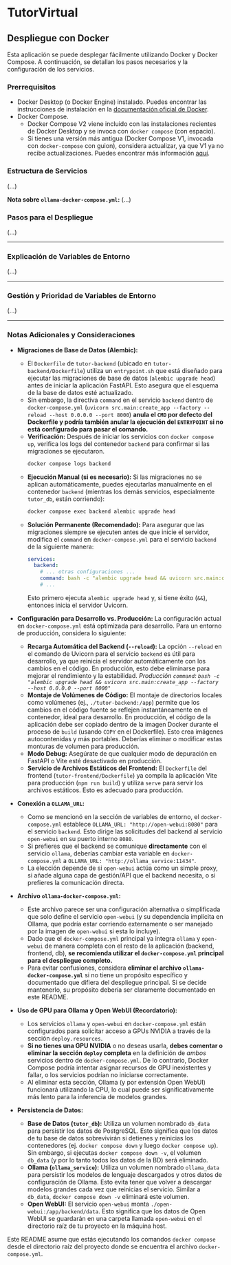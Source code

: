# TutorVirtual

## Despliegue con Docker

Esta aplicación se puede desplegar fácilmente utilizando Docker y Docker Compose. A continuación, se detallan los pasos necesarios y la configuración de los servicios.

### Prerrequisitos

- Docker Desktop (o Docker Engine) instalado. Puedes encontrar las instrucciones de instalación en la [documentación oficial de Docker](https://docs.docker.com/get-docker/).
- Docker Compose.
    - Docker Compose V2 viene incluido con las instalaciones recientes de Docker Desktop y se invoca con `docker compose` (con espacio).
    - Si tienes una versión más antigua (Docker Compose V1, invocada con `docker-compose` con guion), considera actualizar, ya que V1 ya no recibe actualizaciones. Puedes encontrar más información [aquí](https://docs.docker.com/compose/install/).

### Estructura de Servicios
(...)


**Nota sobre `ollama-docker-compose.yml`:**
(...)

### Pasos para el Despliegue
(...)

---

### Explicación de Variables de Entorno
(...)

---
### Gestión y Prioridad de Variables de Entorno
(...)

---
### Notas Adicionales y Consideraciones

*   **Migraciones de Base de Datos (Alembic):**
    *   El `Dockerfile` de `tutor-backend` (ubicado en `tutor-backend/Dockerfile`) utiliza un `entrypoint.sh` que está diseñado para ejecutar las migraciones de base de datos (`alembic upgrade head`) antes de iniciar la aplicación FastAPI. Esto asegura que el esquema de la base de datos esté actualizado.
    *   Sin embargo, la directiva `command` en el servicio `backend` dentro de `docker-compose.yml` (`uvicorn src.main:create_app --factory --reload --host 0.0.0.0 --port 8000`) **anula el `CMD` por defecto del Dockerfile y podría también anular la ejecución del `ENTRYPOINT` si no está configurado para pasar el comando.**
    *   **Verificación:** Después de iniciar los servicios con `docker compose up`, verifica los logs del contenedor `backend` para confirmar si las migraciones se ejecutaron.
        ```bash
        docker compose logs backend
        ```
    *   **Ejecución Manual (si es necesario):** Si las migraciones no se aplican automáticamente, puedes ejecutarlas manualmente en el contenedor `backend` (mientras los demás servicios, especialmente `tutor_db`, están corriendo):
        ```bash
        docker compose exec backend alembic upgrade head
        ```
    *   **Solución Permanente (Recomendado):** Para asegurar que las migraciones siempre se ejecuten antes de que inicie el servidor, modifica el `command` en `docker-compose.yml` para el servicio `backend` de la siguiente manera:
        ```yaml
        services:
          backend:
            # ... otras configuraciones ...
            command: bash -c "alembic upgrade head && uvicorn src.main:create_app --factory --reload --host 0.0.0.0 --port 8000"
            # ...
        ```
        Esto primero ejecuta `alembic upgrade head` y, si tiene éxito (`&&`), entonces inicia el servidor Uvicorn.

*   **Configuración para Desarrollo vs. Producción:**
    La configuración actual en `docker-compose.yml` está optimizada para desarrollo. Para un entorno de producción, considera lo siguiente:
    *   **Recarga Automática del Backend (`--reload`):** La opción `--reload` en el comando de Uvicorn para el servicio `backend` es útil para desarrollo, ya que reinicia el servidor automáticamente con los cambios en el código. En producción, esto debe eliminarse para mejorar el rendimiento y la estabilidad.
        *Producción `command`: `bash -c "alembic upgrade head && uvicorn src.main:create_app --factory --host 0.0.0.0 --port 8000"`*
    *   **Montaje de Volúmenes de Código:** El montaje de directorios locales como volúmenes (ej., `./tutor-backend:/app`) permite que los cambios en el código fuente se reflejen instantáneamente en el contenedor, ideal para desarrollo. En producción, el código de la aplicación debe ser copiado dentro de la imagen Docker durante el proceso de `build` (usando `COPY` en el Dockerfile). Esto crea imágenes autocontenidas y más portables. Deberías eliminar o modificar estas monturas de volumen para producción.
    *   **Modo Debug:** Asegúrate de que cualquier modo de depuración en FastAPI o Vite esté desactivado en producción.
    *   **Servicio de Archivos Estáticos del Frontend:** El `Dockerfile` del frontend (`tutor-frontend/Dockerfile`) ya compila la aplicación Vite para producción (`npm run build`) y utiliza `serve` para servir los archivos estáticos. Esto es adecuado para producción.

*   **Conexión a `OLLAMA_URL`:**
    *   Como se mencionó en la sección de variables de entorno, el `docker-compose.yml` establece `OLLAMA_URL: "http://open-webui:8080"` para el servicio `backend`. Esto dirige las solicitudes del backend al servicio `open-webui` en su puerto interno `8080`.
    *   Si prefieres que el backend se comunique **directamente** con el servicio `ollama`, deberías cambiar esta variable en `docker-compose.yml` a `OLLAMA_URL: "http://ollama_service:11434"`.
    *   La elección depende de si `open-webui` actúa como un simple proxy, si añade alguna capa de gestión/API que el backend necesita, o si prefieres la comunicación directa.

*   **Archivo `ollama-docker-compose.yml`:**
    *   Este archivo parece ser una configuración alternativa o simplificada que solo define el servicio `open-webui` (y su dependencia implícita en Ollama, que podría estar corriendo externamente o ser manejado por la imagen de `open-webui` si esta lo incluye).
    *   Dado que el `docker-compose.yml` principal ya integra `ollama` y `open-webui` de manera completa con el resto de la aplicación (backend, frontend, db), **se recomienda utilizar el `docker-compose.yml` principal para el despliegue completo.**
    *   Para evitar confusiones, considera **eliminar el archivo `ollama-docker-compose.yml`** si no tiene un propósito específico y documentado que difiera del despliegue principal. Si se decide mantenerlo, su propósito debería ser claramente documentado en este README.

*   **Uso de GPU para Ollama y Open WebUI (Recordatorio):**
    *   Los servicios `ollama` y `open-webui` en `docker-compose.yml` están configurados para solicitar acceso a GPUs NVIDIA a través de la sección `deploy.resources`.
    *   **Si no tienes una GPU NVIDIA** o no deseas usarla, **debes comentar o eliminar la sección `deploy` completa** en la definición de *ambos* servicios dentro de `docker-compose.yml`. De lo contrario, Docker Compose podría intentar asignar recursos de GPU inexistentes y fallar, o los servicios podrían no iniciarse correctamente.
    *   Al eliminar esta sección, Ollama (y por extensión Open WebUI) funcionará utilizando la CPU, lo cual puede ser significativamente más lento para la inferencia de modelos grandes.

*   **Persistencia de Datos:**
    *   **Base de Datos (`tutor_db`):** Utiliza un volumen nombrado `db_data` para persistir los datos de PostgreSQL. Esto significa que los datos de tu base de datos sobrevivirán si detienes y reinicias los contenedores (ej. `docker compose down` y luego `docker compose up`). Sin embargo, si ejecutas `docker compose down -v`, el volumen `db_data` (y por lo tanto todos los datos de la BD) será eliminado.
    *   **Ollama (`ollama_service`):** Utiliza un volumen nombrado `ollama_data` para persistir los modelos de lenguaje descargados y otros datos de configuración de Ollama. Esto evita tener que volver a descargar modelos grandes cada vez que reinicias el servicio. Similar a `db_data`, `docker compose down -v` eliminará este volumen.
    *   **Open WebUI:** El servicio `open-webui` monta `./open-webui:/app/backend/data`. Esto significa que los datos de Open WebUI se guardarán en una carpeta llamada `open-webui` en el directorio raíz de tu proyecto en la máquina host.

Este README asume que estás ejecutando los comandos `docker compose` desde el directorio raíz del proyecto donde se encuentra el archivo `docker-compose.yml`.
```
